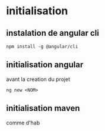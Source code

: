 
# initialisation

## instalation de angular cli
~~~
npm install -g @angular/cli
~~~

## initialisation angular
avant la creation du projet
~~~
ng new <NOM>
~~~
## initialisation maven
comme d'hab




